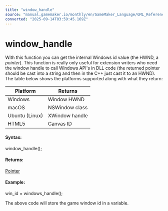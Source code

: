 ```yaml
---
title: "window_handle"
source: "manual.gamemaker.io/monthly/en/GameMaker_Language/GML_Reference/Cameras_And_Display/The_Game_Window/window_handle.htm"
converted: "2025-09-14T03:59:45.169Z"
---
```


# window\_handle

With this function you can get the internal Windows id value (the HWND, a _pointer_). This function is really only useful for extension writers who need the window handle to call Windows API's in DLL code (the returned pointer should be cast into a string and then in the C++ just cast it to an HWND). The table below shows the platforms supported along with what they return:

| Platform | Returns |
| --- | --- |
| Windows | Window HWND |
| macOS | NSWindow class |
| Ubuntu (Linux) | XWindow handle |
| HTML5 | Canvas ID |

#### Syntax:

window\_handle();

#### Returns:

[Pointer](../../../../../../../GameMaker_Language/GML_Overview/Data_Types.md)

#### Example:

win\_id = windows\_handle();

The above code will store the game window id in a variable.
